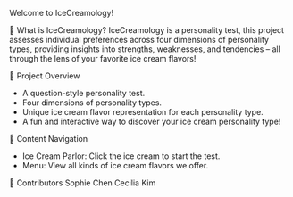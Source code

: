 Welcome to IceCreamology!

🍨 What is IceCreamology?
IceCreamology is a personality test, this project assesses individual preferences across four dimensions of personality types, providing insights into strengths, weaknesses, and tendencies – all through the lens of your favorite ice cream flavors!

🍧 Project Overview
- A question-style personality test.
- Four dimensions of personality types.
- Unique ice cream flavor representation for each personality type.
- A fun and interactive way to discover your ice cream personality type!

🍭 Content Navigation
- Ice Cream Parlor: Click the ice cream to start the test.
- Menu: View all kinds of ice cream flavors we offer.

🍬 Contributors
Sophie Chen
Cecilia Kim
